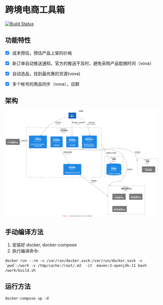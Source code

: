 # 跨境电商工具箱

[![Build Status](https://travis-ci.org/lzk90s/cbec-toolbox.svg?branch=master)](https://travis-ci.org/lzk90s/cbec-toolbox)


## 功能特性

- [x] 成本预估，预估产品上架的价格
- [x] 新订单自动推送通知，官方的推送不及时，避免采购产品耽搁时间（vova）
- [x] 自动选品，找到最优惠的货源(vova)
- [x] 多个帐号的商品同步（vova），店群


## 架构

![architecture](architecture/container-diagram.svg)

## 手动编译方法

1. 安装好 docker, docker-compose
2. 执行编译命令:

```shell script
docker run --rm -v /var/run/docker.sock:/var/run/docker.sock -v `pwd`:/work -v /tmp/cache:/root/.m2  -it  maven:3-openjdk-11 bash /work/build.sh
```

## 运行方法

```shell script
docker-compose up -d
```
